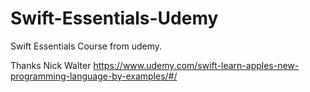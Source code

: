 # Swift-Essentials-Udemy
Swift Essentials Course from udemy.

Thanks Nick Walter
https://www.udemy.com/swift-learn-apples-new-programming-language-by-examples/#/
